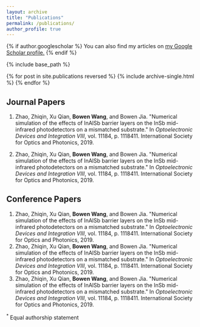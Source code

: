 ```yaml
---
layout: archive
title: "Publications"
permalink: /publications/
author_profile: true
---
```


{% if author.googlescholar %}
  You can also find my articles on <u><a href="{{author.googlescholar}}">my Google Scholar profile</a>.</u>
{% endif %}

{% include base_path %}

{% for post in site.publications reversed %}
  {% include archive-single.html %}
{% endfor %}

## Journal Papers

1. Zhao, Zhiqin, Xu Qian, **Bowen Wang**, and Bowen Jia. "Numerical simulation of the effects of InAlSb barrier layers on the InSb mid-infrared photodetectors on a mismatched substrate." In *Optoelectronic Devices and Integration VIII*, vol. 11184, p. 1118411. International Society for Optics and Photonics, 2019.

   <a href="{{ https://github.com/jayrobwilliams/Peace-Agreement-Strength }}"><i class="fab fa-fw fa-github zoom" aria-hidden="true"></i></a> <a href="{{ https://bw-wang.github.io/publications/ }}"><i class="fas fa-fw fa-code zoom" aria-hidden="true"></i></a>  <a href="{{ /files/pdf/papers/SPIE.pdf }}"><i class="fas fa-fw fa-file-pdf zoom" aria-hidden="true"></i></a>  <a href="{{ https://doi.org/10.1117/12.2536915 }}"><i class="fas fa-fw fa-link zoom" aria-hidden="true"></i></a>

2. Zhao, Zhiqin, Xu Qian, **Bowen Wang**, and Bowen Jia. "Numerical simulation of the effects of InAlSb barrier layers on the InSb mid-infrared photodetectors on a mismatched substrate." In *Optoelectronic Devices and Integration VIII*, vol. 11184, p. 1118411. International Society for Optics and Photonics, 2019.

   <a href="{{ https://github.com/jayrobwilliams/Peace-Agreement-Strength }}"><i class="fab fa-fw fa-github zoom" aria-hidden="true"></i></a> <a href="{{ https://bw-wang.github.io/publications/ }}"><i class="fas fa-fw fa-code zoom" aria-hidden="true"></i></a>  <a href="{{ /files/pdf/papers/SPIE.pdf }}"><i class="fas fa-fw fa-file-pdf zoom" aria-hidden="true"></i></a>  <a href="{{ https://doi.org/10.1117/12.2536915 }}"><i class="fas fa-fw fa-link zoom" aria-hidden="true"></i></a>

## Conference Papers

1. Zhao, Zhiqin, Xu Qian, **Bowen Wang**, and Bowen Jia. "Numerical simulation of the effects of InAlSb barrier layers on the InSb mid-infrared photodetectors on a mismatched substrate." In *Optoelectronic Devices and Integration VIII*, vol. 11184, p. 1118411. International Society for Optics and Photonics, 2019.<a href="{{ https://github.com/jayrobwilliams/Peace-Agreement-Strength }}"><i class="fab fa-fw fa-github zoom" aria-hidden="true"></i></a> <a href="{{ https://bw-wang.github.io/publications/ }}"><i class="fas fa-fw fa-code zoom" aria-hidden="true"></i></a>  <a href="{{ /files/pdf/papers/SPIE.pdf }}"><i class="fas fa-fw fa-file-pdf zoom" aria-hidden="true"></i></a>  <a href="{{ https://doi.org/10.1117/12.2536915 }}"><i class="fas fa-fw fa-link zoom" aria-hidden="true"></i></a>
2. Zhao, Zhiqin, Xu Qian, **Bowen Wang**, and Bowen Jia. "Numerical simulation of the effects of InAlSb barrier layers on the InSb mid-infrared photodetectors on a mismatched substrate." In *Optoelectronic Devices and Integration VIII*, vol. 11184, p. 1118411. International Society for Optics and Photonics, 2019.<a href="{{ https://github.com/jayrobwilliams/Peace-Agreement-Strength }}"><i class="fab fa-fw fa-github zoom" aria-hidden="true"></i></a> <a href="{{ https://bw-wang.github.io/publications/ }}"><i class="fas fa-fw fa-code zoom" aria-hidden="true"></i></a>  <a href="{{ /files/pdf/papers/SPIE.pdf }}"><i class="fas fa-fw fa-file-pdf zoom" aria-hidden="true"></i></a>  <a href="{{ https://doi.org/10.1117/12.2536915 }}"><i class="fas fa-fw fa-link zoom" aria-hidden="true"></i></a>
3. Zhao, Zhiqin, Xu Qian, **Bowen Wang**, and Bowen Jia. "Numerical simulation of the effects of InAlSb barrier layers on the InSb mid-infrared photodetectors on a mismatched substrate." In *Optoelectronic Devices and Integration VIII*, vol. 11184, p. 1118411. International Society for Optics and Photonics, 2019.<a href="{{ https://github.com/jayrobwilliams/Peace-Agreement-Strength }}"><i class="fab fa-fw fa-github zoom" aria-hidden="true"></i></a> <a href="{{ https://bw-wang.github.io/publications/ }}"><i class="fas fa-fw fa-code zoom" aria-hidden="true"></i></a>  <a href="{{ /files/pdf/papers/SPIE.pdf }}"><i class="fas fa-fw fa-file-pdf zoom" aria-hidden="true"></i></a>  <a href="{{ https://doi.org/10.1117/12.2536915 }}"><i class="fas fa-fw fa-link zoom" aria-hidden="true"></i></a>

<sup>*</sup> Equal authorship statement